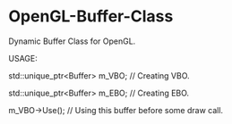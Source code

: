 # OpenGL-Buffer-Class
Dynamic Buffer Class for OpenGL.


USAGE:

std::unique_ptr<Buffer<VBO>> m_VBO; // Creating VBO.

std::unique_ptr<Buffer<EBO>> m_EBO; // Creating EBO.

m_VBO->Use(); // Using this buffer before some draw call.
